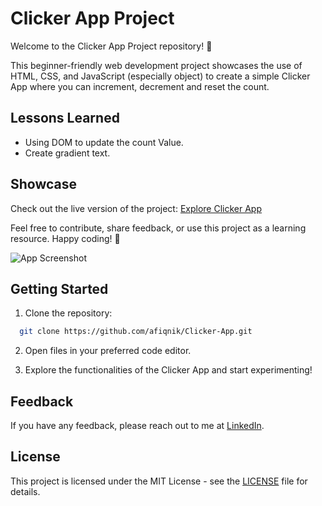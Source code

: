 
# Clicker App Project

Welcome to the Clicker App Project repository! 🚀

This beginner-friendly web development project showcases the use of HTML, CSS, and JavaScript (especially object) to create a simple Clicker App where you can increment, decrement and reset the count.


## Lessons Learned

- Using DOM to update the count Value.
- Create gradient text.

## Showcase

Check out the live version of the project: [Explore Clicker App](https://afiqnik.github.io/Clicker-App/)

Feel free to contribute, share feedback, or use this project as a learning resource. Happy coding! 🌟

![App Screenshot](https://private-user-images.githubusercontent.com/117086130/295240558-0ef9c797-559e-4006-b8d7-7abe60670b5d.PNG?jwt=eyJhbGciOiJIUzI1NiIsInR5cCI6IkpXVCJ9.eyJpc3MiOiJnaXRodWIuY29tIiwiYXVkIjoicmF3LmdpdGh1YnVzZXJjb250ZW50LmNvbSIsImtleSI6ImtleTUiLCJleHAiOjE3MDQ4MTE3MTUsIm5iZiI6MTcwNDgxMTQxNSwicGF0aCI6Ii8xMTcwODYxMzAvMjk1MjQwNTU4LTBlZjljNzk3LTU1OWUtNDAwNi1iOGQ3LTdhYmU2MDY3MGI1ZC5QTkc_WC1BbXotQWxnb3JpdGhtPUFXUzQtSE1BQy1TSEEyNTYmWC1BbXotQ3JlZGVudGlhbD1BS0lBVkNPRFlMU0E1M1BRSzRaQSUyRjIwMjQwMTA5JTJGdXMtZWFzdC0xJTJGczMlMkZhd3M0X3JlcXVlc3QmWC1BbXotRGF0ZT0yMDI0MDEwOVQxNDQzMzVaJlgtQW16LUV4cGlyZXM9MzAwJlgtQW16LVNpZ25hdHVyZT1lMjYxYWQyOTY2MmQ3NmU2OGUyYzUzZmEwZDljY2VjMmRkZGQ5OGU3OWM0NmU1NmU1OWY4NTA0NTMzZmFiYWIwJlgtQW16LVNpZ25lZEhlYWRlcnM9aG9zdCZhY3Rvcl9pZD0wJmtleV9pZD0wJnJlcG9faWQ9MCJ9.dx9VVnq1NDeyJu_DINmqi4EVv5B_lpKfMqXDUBPnOXU)


## Getting Started

1. Clone the repository:

```bash
  git clone https://github.com/afiqnik/Clicker-App.git
```


2. Open files in your preferred code editor.

3. Explore the functionalities of the Clicker App and start experimenting!
## Feedback

If you have any feedback, please reach out to me at [LinkedIn](https://www.linkedin.com/in/nik-muhammad-afiq/).


## License

This project is licensed under the MIT License - see the [LICENSE](https://choosealicense.com/licenses/mit/) file for details.

